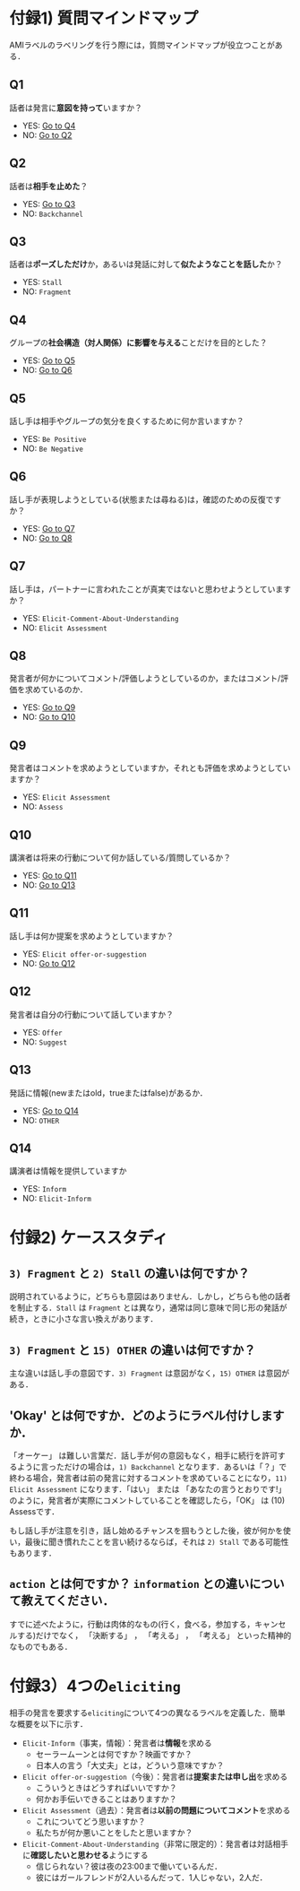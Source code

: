
# 付録1) 質問マインドマップ
AMIラベルのラベリングを行う際には，質問マインドマップが役立つことがある．

## Q1
話者は発言に**意図を持って**いますか？
- YES: [Go to Q4](#Q4)
- NO: [Go to Q2](#Q2)

## Q2
話者は**相手を止めた**？
- YES: [Go to Q3](#Q3)
- NO: `Backchannel`

## Q3
話者は**ポーズしただけ**か，あるいは発話に対して**似たようなことを話した**か？
- YES: `Stall`
- NO: `Fragment`

## Q4
グループの**社会構造（対人関係）に影響を与える**ことだけを目的とした？
- YES: [Go to Q5](#Q5)
- NO: [Go to Q6](#Q6)

## Q5
話し手は相手やグループの気分を良くするために何か言いますか？
- YES: `Be Positive`
- NO: `Be Negative`

## Q6
話し手が表現しようとしている(状態または尋ねる)は，確認のための反復ですか？
- YES: [Go to Q7](#Q7)
- NO: [Go to Q8](#Q8)

## Q7
話し手は，パートナーに言われたことが真実ではないと思わせようとしていますか？
- YES: `Elicit-Comment-About-Understanding`
- NO: `Elicit Assessment`

## Q8
発言者が何かについてコメント/評価しようとしているのか，またはコメント/評価を求めているのか．
- YES: [Go to Q9](#Q9)
- NO: [Go to Q10](#Q10)

## Q9
発言者はコメントを求めようとしていますか，それとも評価を求めようとしていますか？
- YES: `Elicit Assessment`
- NO: `Assess`

## Q10
講演者は将来の行動について何か話している/質問しているか？
- YES: [Go to Q11](#Q11)
- NO: [Go to Q13](#Q13)

## Q11
話し手は何か提案を求めようとしていますか？
- YES: `Elicit offer-or-suggestion`
- NO: [Go to Q12](#Q12)

## Q12
発言者は自分の行動について話していますか？
- YES: `Offer`
- NO: `Suggest`

## Q13
発話に情報(newまたはold，trueまたはfalse)があるか．
- YES: [Go to Q14](#Q14)
- NO: `OTHER`

## Q14
講演者は情報を提供していますか
- YES: `Inform`
- NO: `Elicit-Inform`


# 付録2) ケーススタディ

## `3) Fragment` と `2) Stall` の違いは何ですか？
説明されているように，どちらも意図はありません．しかし，どちらも他の話者を制止する．`Stall` は `Fragment` とは異なり，通常は同じ意味で同じ形の発話が続き，ときに小さな言い換えがあります． 

## `3) Fragment` と `15) OTHER` の違いは何ですか？ 
主な違いは話し手の意図です．`3) Fragment` は意図がなく，`15) OTHER` は意図がある． 

## 'Okay' とは何ですか．どのようにラベル付けしますか．
「オーケー」 は難しい言葉だ．話し手が何の意図もなく，相手に続行を許可するように言っただけの場合は，`1) Backchannel` となります．あるいは「？」で終わる場合，発言者は前の発言に対するコメントを求めていることになり，`11) Elicit Assessment` になります．「はい」 または 「あなたの言うとおりです!」のように，発言者が実際にコメントしていることを確認したら，「OK」 は (10) Assessです． 

もし話し手が注意を引き，話し始めるチャンスを掴もうとした後，彼が何かを使い，最後に聞き慣れたことを言い続けるならば，それは `2) Stall` である可能性もあります．

## `action` とは何ですか？ `information` との違いについて教えてください．
すでに述べたように，行動は肉体的なもの(行く，食べる，参加する，キャンセルする)だけでなく， 「決断する」 ， 「考える」 ， 「考える」 といった精神的なものでもある． 

# 付録3）4つの`eliciting`

相手の発言を要求する`eliciting`について4つの異なるラベルを定義した．簡単な概要を以下に示す．

- `Elicit-Inform`（事実，情報）：発言者は**情報**を求める
    - セーラームーンとは何ですか？映画ですか？
    - 日本人の言う「大丈夫」とは，どういう意味ですか？
- `Elicit offer-or-suggestion`（今後）：発言者は**提案または申し出**を求める
    - こういうときはどうすればいいですか？
    - 何かお手伝いできることはありますか？
- `Elicit Assessment`（過去）：発言者は**以前の問題についてコメント**を求める
    - これについてどう思いますか？
    - 私たちが何か悪いことをしたと思いますか？
- `Elicit-Comment-About-Understanding`（非常に限定的）：発言者は対話相手に**確認したいと思わせる**ようにする
    - 信じられない？彼は夜の23:00まで働いているんだ．
    - 彼にはガールフレンドが2人いるんだって．1人じゃない，2人だ．


